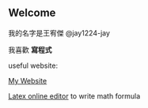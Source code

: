 ## Welcome
我的名字是王宥傑 @jay1224-jay

我喜歡 **寫程式**

useful website:

[My Website](https://wuj.pythonanywhere.com/)

[Latex online editor](https://www.codecogs.com/latex/eqneditor.php)  to write math formula 
